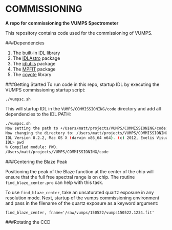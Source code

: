 # COMMISSIONING
**A repo for commissioning the VUMPS Spectrometer**

This repository contains code used for the commissioning of VUMPS.

###Dependencies

1. The built-in [IDL](http://www.exelisvis.com/ProductsServices/IDL.aspx) library
2. The [IDLAstro](https://github.com/mattgiguere/IDLAstro) package
3. The [idlutils](https://github.com/mattgiguere/idlutils) package
4. The [MPFIT](https://www.physics.wisc.edu/~craigm/idl/fitting.html) package
5. The [coyote](http://www.idlcoyote.com/documents/programs.php) library

###Getting Started
To run code in this repo, startup IDL by executing the VUMPS commissioning startup script:

    ./vumpsc.sh

  This will startup IDL in the `VUMPS/COMMISSIONING/code` directory and add
  all dependencies to the IDL PATH:

```sh
./vumpsc.sh
Now setting the path to +/Users/matt/projects/VUMPS/COMMISSIONING/code:+/Users/matt/projects/idlutils:+/Users/matt/projects/IDLAstro/pro:+/Applications/exelis/idl/lib
Now changing the directory to: /Users/matt/projects/VUMPS/COMMISSIONING/code
IDL Version 8.2.2, Mac OS X (darwin x86_64 m64). (c) 2012, Exelis Visual Information Solutions, Inc.
IDL> pwd
% Compiled module: PWD.
/Users/matt/projects/VUMPS/COMMISSIONING/code
```

###Centering the Blaze Peak

Positioning the peak of the Blaze function at the center of the chip will ensure that the full free spectral range is on chip. The routine `find_blaze_center.pro` can help with this task.

To use `find_blaze_center`, take an unsaturated quartz exposure in any resolution mode. Next, startup of the vumps commissioning environment and pass in the filename of the quartz exposure as a keyword argument:

    find_blaze_center, fname='/raw/vumps/150522/vumps150522.1234.fit'


###Rotating the CCD
